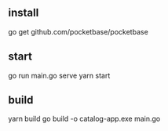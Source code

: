 ## install 
go get github.com/pocketbase/pocketbase


## start
go run main.go serve
yarn start

## build
yarn build
go build -o catalog-app.exe main.go
